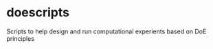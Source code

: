 doescripts
==========

Scripts to help design and run computational experients based on DoE principles 


